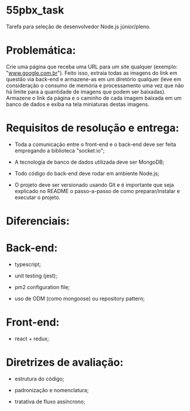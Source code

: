 # 55pbx_task
Tarefa para seleção de desenvolvedor Node.js júnior/pleno.


# Problemática:

Crie uma página que receba uma URL para um site qualquer (exemplo: "www.google.com.br"). Feito isso, extraia todas as imagens do link em questão via back-end e armazene-as em um diretório qualquer (leve em consideração o consumo de memória e processamento uma vez que não há limite para a quantidade de imagens que podem ser baixadas). Armazene o link da página e o caminho de cada imagem baixada em um banco de dados e exiba na tela miniaturas destas imagens.

# Requisitos de resolução e entrega:

- Toda a comunicação entre o front-end e o back-end deve ser feita empregando a biblioteca "socket.io";

- A tecnologia de banco de dados utilizada deve ser MongoDB;

- Todo código do back-end deve rodar em ambiente Node.js;

- O projeto deve ser versionado usando Git e é importante que seja explicado no README o passo-a-passo de como preparar/instalar e executar o projeto.

# Diferenciais:

# Back-end:

- typescript;

- unit testing (jest);

- pm2 configuration file;

- uso de ODM (como mongoose) ou repository pattern;

# Front-end:

- react + redux;

# Diretrizes de avaliação:

- estrutura do código;

- padronização e nomenclatura;

- tratativa de fluxo assíncrono;
